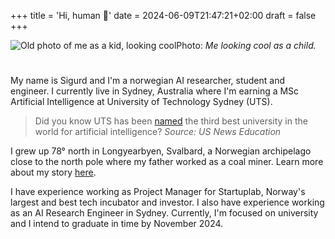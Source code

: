 +++
title = 'Hi, human 👋'
date = 2024-06-09T21:47:21+02:00
draft = false
+++

![Old photo of me as a kid, looking cool](/young-me.png)Photo: *Me looking cool as a child.*

#
#

My name is Sigurd and I'm a norwegian AI researcher, student and engineer. I currently live in Sydney, Australia where I'm earning a MSc Artificial Intelligence at University of Technology Sydney (UTS).

> Did you know UTS has been [named](https://www.usnews.com/education/best-global-universities/artificial-intelligence) the third best university in the world for artificial intelligence? *Source: US News Education*

I grew up 78° north in Longyearbyen, Svalbard, a Norwegian archipelago close to the north pole where my father worked as a coal miner. Learn more about my story [here](https://vimeo.com/768086673).

I have experience working as Project Manager for Startuplab, Norway's largest and best tech incubator and investor. I also have experience working as an AI Research Engineer in Sydney. Currently, I'm focused on university and I intend to graduate in time by November 2024.